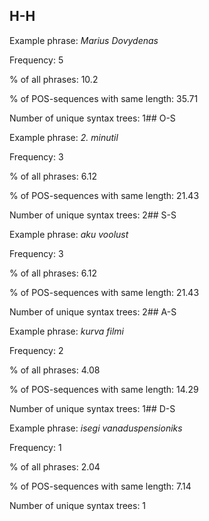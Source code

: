 ## H-H

Example phrase: *Marius Dovydenas*

Frequency: 5

% of all phrases: 10.2

% of POS-sequences with same length: 35.71

Number of unique syntax trees: 1## O-S

Example phrase: *2. minutil*

Frequency: 3

% of all phrases: 6.12

% of POS-sequences with same length: 21.43

Number of unique syntax trees: 2## S-S

Example phrase: *aku voolust*

Frequency: 3

% of all phrases: 6.12

% of POS-sequences with same length: 21.43

Number of unique syntax trees: 2## A-S

Example phrase: *kurva filmi*

Frequency: 2

% of all phrases: 4.08

% of POS-sequences with same length: 14.29

Number of unique syntax trees: 1## D-S

Example phrase: *isegi vanaduspensioniks*

Frequency: 1

% of all phrases: 2.04

% of POS-sequences with same length: 7.14

Number of unique syntax trees: 1